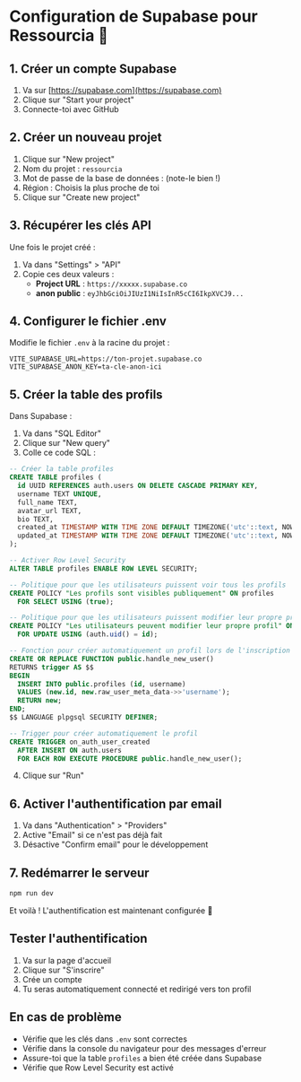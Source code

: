 # Configuration de Supabase pour Ressourcia 🔐

## 1. Créer un compte Supabase

1. Va sur [https://supabase.com](https://supabase.com)
2. Clique sur "Start your project"
3. Connecte-toi avec GitHub

## 2. Créer un nouveau projet

1. Clique sur "New project"
2. Nom du projet : `ressourcia`
3. Mot de passe de la base de données : (note-le bien !)
4. Région : Choisis la plus proche de toi
5. Clique sur "Create new project"

## 3. Récupérer les clés API

Une fois le projet créé :

1. Va dans "Settings" > "API"
2. Copie ces deux valeurs :
   - **Project URL** : `https://xxxxx.supabase.co`
   - **anon public** : `eyJhbGciOiJIUzI1NiIsInR5cCI6IkpXVCJ9...`

## 4. Configurer le fichier .env

Modifie le fichier `.env` à la racine du projet :

```env
VITE_SUPABASE_URL=https://ton-projet.supabase.co
VITE_SUPABASE_ANON_KEY=ta-cle-anon-ici
```

## 5. Créer la table des profils

Dans Supabase :

1. Va dans "SQL Editor"
2. Clique sur "New query"
3. Colle ce code SQL :

```sql
-- Créer la table profiles
CREATE TABLE profiles (
  id UUID REFERENCES auth.users ON DELETE CASCADE PRIMARY KEY,
  username TEXT UNIQUE,
  full_name TEXT,
  avatar_url TEXT,
  bio TEXT,
  created_at TIMESTAMP WITH TIME ZONE DEFAULT TIMEZONE('utc'::text, NOW()) NOT NULL,
  updated_at TIMESTAMP WITH TIME ZONE DEFAULT TIMEZONE('utc'::text, NOW()) NOT NULL
);

-- Activer Row Level Security
ALTER TABLE profiles ENABLE ROW LEVEL SECURITY;

-- Politique pour que les utilisateurs puissent voir tous les profils
CREATE POLICY "Les profils sont visibles publiquement" ON profiles
  FOR SELECT USING (true);

-- Politique pour que les utilisateurs puissent modifier leur propre profil
CREATE POLICY "Les utilisateurs peuvent modifier leur propre profil" ON profiles
  FOR UPDATE USING (auth.uid() = id);

-- Fonction pour créer automatiquement un profil lors de l'inscription
CREATE OR REPLACE FUNCTION public.handle_new_user()
RETURNS trigger AS $$
BEGIN
  INSERT INTO public.profiles (id, username)
  VALUES (new.id, new.raw_user_meta_data->>'username');
  RETURN new;
END;
$$ LANGUAGE plpgsql SECURITY DEFINER;

-- Trigger pour créer automatiquement le profil
CREATE TRIGGER on_auth_user_created
  AFTER INSERT ON auth.users
  FOR EACH ROW EXECUTE PROCEDURE public.handle_new_user();
```

4. Clique sur "Run"

## 6. Activer l'authentification par email

1. Va dans "Authentication" > "Providers"
2. Active "Email" si ce n'est pas déjà fait
3. Désactive "Confirm email" pour le développement

## 7. Redémarrer le serveur

```bash
npm run dev
```

Et voilà ! L'authentification est maintenant configurée 🎉

## Tester l'authentification

1. Va sur la page d'accueil
2. Clique sur "S'inscrire"
3. Crée un compte
4. Tu seras automatiquement connecté et redirigé vers ton profil

## En cas de problème

- Vérifie que les clés dans `.env` sont correctes
- Vérifie dans la console du navigateur pour des messages d'erreur
- Assure-toi que la table `profiles` a bien été créée dans Supabase
- Vérifie que Row Level Security est activé